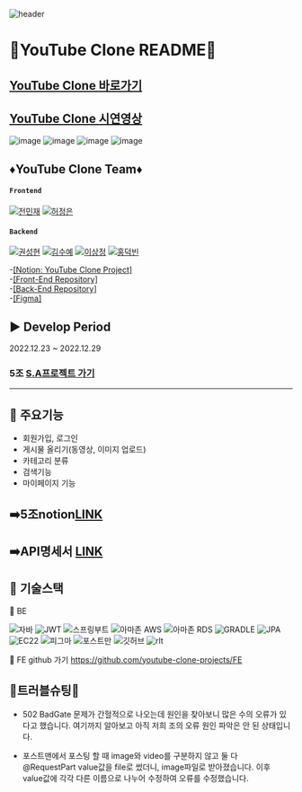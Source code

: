

![header](https://capsule-render.vercel.app/api?type=waving&color=red&height=200&section=header&text=YouTube%20Clone&fontSize=90)

# 🎥YouTube Clone README🎥

## [YouTube Clone 바로가기](https://main.d2kcfi6tlfpg20.amplifyapp.com/)
## [YouTube Clone 시연영상](https://www.youtube.com/watch?v=92cC5dCdVCw)

![image](https://user-images.githubusercontent.com/118269129/218320710-47247b46-15e9-4468-aae3-128bb212a5f2.png)
![image](https://user-images.githubusercontent.com/118269129/218320753-e04ff28c-22c4-443b-8fb2-13971fba13d9.png)
![image](https://user-images.githubusercontent.com/118269129/218320784-2aa8d78c-9943-4a6c-9e18-f9aaf0900e39.png)
![image](https://user-images.githubusercontent.com/118269129/218320805-ed952f1e-0e25-43d8-af80-6893f3e837eb.png)

## ♦YouTube Clone Team♦

#### `Frontend`

[![전민재](https://img.shields.io/badge/전민재-000000.svg?style=for-the-badge&logo=GitHub&logoColor=white)](https://github.com/MJ-Dev92)
[![허정은](https://img.shields.io/badge/허정은-000000.svg?style=for-the-badge&logo=GitHub&logoColor=white)](https://github.com/wjddms0501)

#### `Backend`

[![권성현](https://img.shields.io/badge/권성현-000000.svg?style=for-the-badge&logo=GitHub&logoColor=white)](https://github.com/kwon-sunghyun)
[![김수예](https://img.shields.io/badge/김수예-000000.svg?style=for-the-badge&logo=GitHub&logoColor=white)](https://github.com/SuyeKim)
[![이상정](https://img.shields.io/badge/이상정-000000.svg?style=for-the-badge&logo=GitHub&logoColor=white)](https://github.com/WooLeeHappy)
[![홍덕빈](https://img.shields.io/badge/홍덕빈-000000.svg?style=for-the-badge&logo=GitHub&logoColor=white)](https://github.com/dorothyah)

-[[Notion: YouTube Clone Project]](https://www.notion.so/5-04cc05359fd4423fbf6555ca7f71aa6d)
<br> -[[Front-End Repository]](https://github.com/youtube-clone-projects/FE)
<br> -[[Back-End Repository]](https://github.com/youtube-clone-projects/BE)
<br> -[[Figma]](https://www.figma.com/file/9rCzuJIFxpJm28V0gf1iiF/%ED%95%AD%ED%95%B499-5%EC%A1%B0-%ED%81%B4%EB%A1%A0%EC%BD%94%EB%94%A9?node-id=1%3A992&t=3xfhq4Ejf1Gcuq7P-0)

<!-- - [[프로젝트 시연영상 보러가기]](https://www.youtube.com/watch?v=92cC5dCdVCw) -->

## ▶ Develop Period

2022.12.23 ~ 2022.12.29


### 5조 [S.A프로젝트 가기](https://docs.google.com/spreadsheets/d/1KdeFiOo5EQ8cknsobd_ybiIsdXmPA_8D_7TBxFNSFQc/edit#gid=1307261142)
---


##  📍 주요기능
- 회원가입, 로그인
- 게시물 올리기(동영상, 이미지 업로드)
- 카테고리 분류
- 검색기능
- 마이페이지 기능



## ➡️5조notion[LINK](https://www.notion.so/5-04cc05359fd4423fbf6555ca7f71aa6d)
## ➡️API명세서 [LINK](https://www.notion.so/a0d99bd0325446828610f938bbf0e9ef?v=52a6abf20fc843a3a3cf7131737d08ac)

##  📍 기술스택
💚 BE

![자바](https://user-images.githubusercontent.com/108880977/209832693-f5ac7691-2f22-43bd-aeb5-c74f05a974bb.svg)
![JWT](https://user-images.githubusercontent.com/108880977/209832739-719a3618-4a62-4e8d-9407-e48d51016b45.svg)
![스프링부트](https://user-images.githubusercontent.com/108880977/209832761-ba78a41b-6c0f-49cb-ba64-91d9f61fc354.svg)
![아마존 AWS](https://user-images.githubusercontent.com/108880977/209832770-c6ab13c4-9223-49de-aa2b-364160a6ebaf.svg)
![아마존 RDS](https://user-images.githubusercontent.com/108880977/209832786-087f07f1-2b62-4b6d-9f2b-734299f7b26e.svg)
![GRADLE](https://user-images.githubusercontent.com/108880977/209832801-870a1c91-7dd8-4661-8cec-2aecce9e1ae8.svg)
![JPA](https://user-images.githubusercontent.com/108880977/209832891-4f4f7606-fbc5-4303-b241-af96df9c6cb7.svg)
![EC22](https://user-images.githubusercontent.com/108880977/209832898-2b0f5df0-7dc4-468a-a5ca-3f94fa994355.svg)
![피그마](https://user-images.githubusercontent.com/108880977/209934245-b233bf48-e2e7-4fa0-ace9-b32dfc2f22cb.svg)
![포스트만](https://user-images.githubusercontent.com/108880977/209934261-5e3b0c1a-f09f-4e8c-b3d2-8600ed90a127.svg)
![깃허브](https://user-images.githubusercontent.com/108880977/209934273-5a2dbacb-2272-4240-89cd-fa4d18855915.svg)
![rlt](https://user-images.githubusercontent.com/108880977/209934284-8d85d9d4-8ef8-4cab-9d79-576c397a48bf.svg)



 💚 FE github 가기 https://github.com/youtube-clone-projects/FE 



## 💊트러블슈팅💊
<BE>

- 502 BadGate 문제가 간헐적으로 나오는데 원인을 찾아보니 많은 수의 오류가 있다고 했습니다. 여기까지 알아보고 아직 저희 조의 오류 원인 파악은 안 된 상태입니다.

- 포스트맨에서 포스팅 할 때 image와 video를 구분하지 않고 둘 다   @RequestPart value값을 file로 썼더니, image파일로 받아졌습니다. 
  이후 value값에 각각 다른 이름으로 나누어 수정하여 오류를 수정했습니다.
  
